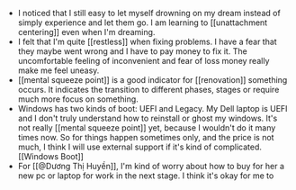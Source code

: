 - I noticed that I still easy to let myself drowning on my dream instead of simply experience and let them go. I am learning to [[unattachment centering]] even when I'm dreaming. 
- I felt that I'm quite [[restless]] when fixing problems. I have a fear that they maybe went wrong and I have to pay money to fix it. The uncomfortable feeling of inconvenient and fear of loss money really make me feel uneasy.
- [[mental squeeze point]] is a good indicator for [[renovation]] something occurs. It indicates the transition to different phases, stages or require much more focus on something.
- Windows has two kinds of boot: UEFI and Legacy. My Dell laptop is UEFI and I don't truly understand how to reinstall or ghost my windows. It's not really [[mental squeeze point]] yet, because I wouldn't do it many times now. So for things happen sometimes only, and the price is not much, I think I will use external support if it's kind of complicated. [[Windows Boot]]
- For [[@Dương Thị Huyền]], I'm kind of worry about how to buy for her a new pc or laptop for work in the next stage. I think it's okay for me to 

